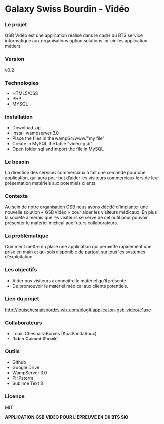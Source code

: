 # Galaxy Swiss Bourdin - Vidéo 

### Le projet
GSB Vidéo est une application réalisé dans le cadre du BTS service informatique aux organisations option solutions logicielles application métiers.  

### Version
v0.2

### Technologies
- HTML5/CSS
- PHP
- MYSQL

### Installation
 - Download zip
 - Install wampserver 3.0
 - Place the files in the wamp64/www/"my file"
 - Create in MySQL the table "video-gsb"
 - Open folder sql and import the file in MySQL 

### Le besoin 
La direction des services commerciaux à fait une demande pour une application, qui aura pour but d’aider les visiteurs commerciaux lors de leur présentation matériels aux potentiels clients.

### Contexte
Au sein de notre organisation GSB nous avons décidé d’implanter une nouvelle solution « GSB Vidéo » pour aider les visiteurs médicaux. En plus la société aimerais que les visiteurs se serve de cet outil pour pouvoir présenter le matériel médical aux futurs collaborateurs.

### La problématique
Comment mettre en place une application qui permette rapidement une prise en main et qui sois disponible de partout sur tous les systèmes d’exploitation.

### Les objectifs
 - Aider nos visiteurs à connaitre le matériel qu’il présente
 - De promouvoir le matériel médical aux clients potentiels.

### Lien du projet
http://louischesnaisbordes.wix.com/blog#!application-gsb-video/c1axe

### Collaborateurs
 - Louis Chesnais-Bordes (KoalPandaRoux)
 - Robin Guinant (Fooxh)

### Outils
 - Github
 - Google Drive
 - WampServer 3.0
 - PHPstorm
 - Sublime Text 3

### Licence
MIT


**APPLICATION GSB VIDEO POUR L'EPREUVE E4 DU BTS SIO**






